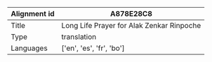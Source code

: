 |Alignment id | A878E28C8
| --- | --- 
|Title | Long Life Prayer for Alak Zenkar Rinpoche 
|Type | translation
|Languages | ['en', 'es', 'fr', 'bo']